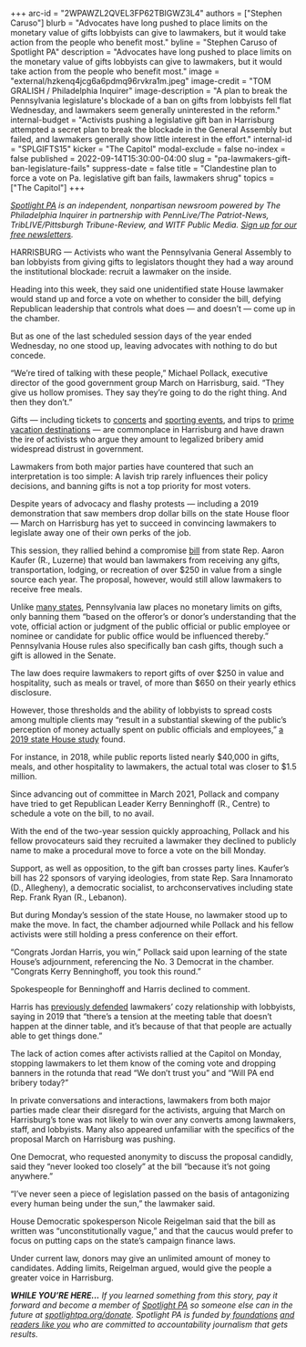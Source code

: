 +++
arc-id = "2WPAWZL2QVEL3FP62TBIGWZ3L4"
authors = ["Stephen Caruso"]
blurb = "Advocates have long pushed to place limits on the monetary value of gifts lobbyists can give to lawmakers, but it would take action from the people who benefit most."
byline = "Stephen Caruso of Spotlight PA"
description = "Advocates have long pushed to place limits on the monetary value of gifts lobbyists can give to lawmakers, but it would take action from the people who benefit most."
image = "external/hzkenq4jcg6a6pdmq96rvkra1m.jpeg"
image-credit = "TOM GRALISH / Philadelphia Inquirer"
image-description = "A plan to break the Pennsylvania legislature's blockade of a ban on gifts from lobbyists fell flat Wednesday, and lawmakers seem generally uninterested in the reform."
internal-budget = "Activists pushing a legislative gift ban in Harrisburg attempted a secret plan to break the blockade in the General Assembly but failed, and lawmakers generally show little interest in the effort."
internal-id = "SPLGIFTS15"
kicker = "The Capitol"
modal-exclude = false
no-index = false
published = 2022-09-14T15:30:00-04:00
slug = "pa-lawmakers-gift-ban-legislature-fails"
suppress-date = false
title = "Clandestine plan to force a vote on Pa. legislative gift ban fails, lawmakers shrug"
topics = ["The Capitol"]
+++

<a href="https://www.spotlightpa.org/"><i>Spotlight PA</i></a><i> is an independent, nonpartisan newsroom powered by The Philadelphia Inquirer in partnership with PennLive/The Patriot-News, TribLIVE/Pittsburgh Tribune-Review, and WITF Public Media. </i><a href="https://www.spotlightpa.org/newsletters"><i>Sign up for our free newsletters</i></a><i>.</i>

HARRISBURG — Activists who want the Pennsylvania General Assembly to ban lobbyists from giving gifts to legislators thought they had a way around the institutional blockade: recruit a lawmaker on the inside.

Heading into this week, they said one unidentified state House lawmaker would stand up and force a vote on whether to consider the bill, defying Republican leadership that controls what does — and doesn’t — come up in the chamber.

But as one of the last scheduled session days of the year ended Wednesday, no one stood up, leaving advocates with nothing to do but concede.

“We’re tired of talking with these people,” Michael Pollack, executive director of the good government group March on Harrisburg, said. “They give us hollow promises. They say they’re going to do the right thing. And then they don’t.”

<script src="https://www.spotlightpa.org/embed.js" async></script><div data-spl-embed-version="1" data-spl-src="https://www.spotlightpa.org/embeds/cta/?eyebrow=RALLY%20ROUND%20OUR%20COVERAGE&body=Support%20Spotlight%20PA's%20%3Cb%3Etrusted%2C%20reliable%20election%20reporting%3C%2Fb%3E%20that%20informs%20and%20empowers%20Pennsylvania%20voters.&cta=ALL%20GIFTS%20DOUBLED.%20GIVE%20NOW%20%C2%BB"></div>


Gifts — including tickets to <a href="https://www.spotlightpa.org/news/2022/05/pa-gift-ban-lobbying-stalled-reform/">concerts</a> and <a href="https://web.archive.org/20201109024554/https://www.post-gazette.com/news/politics-state/2018/05/18/Joe-Scarnati-Kentucky-Derby-pennsylvania-Senate-president-pro-tem-financial-disclosure/stories/201805180137">sporting events</a>, and trips to <a href="https://www.spotlightpa.org/news/2021/05/pa-legislature-lawmakers-gifts-disclosure-ban/">prime vacation destinations</a> — are commonplace in Harrisburg and have drawn the ire of activists who argue they amount to legalized bribery amid widespread distrust in government.

Lawmakers from both major parties have countered that such an interpretation is too simple: A lavish trip rarely influences their policy decisions, and banning gifts is not a top priority for most voters.

Despite years of advocacy and flashy protests — including a 2019 demonstration that saw members drop dollar bills on the state House floor — March on Harrisburg has yet to succeed in convincing lawmakers to legislate away one of their own perks of the job.

This session, they rallied behind a compromise <a href="https://web.archive.org/20210508203235/https://www.legis.state.pa.us/cfdocs/billInfo/billInfo.cfm?sYear=2021&sInd=0&body=H&type=B&bn=1009">bill</a> from state Rep. Aaron Kaufer (R., Luzerne) that would ban lawmakers from receiving any gifts, transportation, lodging, or recreation of over $250 in value from a single source each year. The proposal, however, would still allow lawmakers to receive free meals.

Unlike <a href="https://web.archive.org/20220103131355/https://www.ncsl.org/research/ethics/50-state-table-gift-laws.aspx">many states</a>, Pennsylvania law places no monetary limits on gifts, only banning them “based on the offeror’s or donor’s understanding that the vote, official action or judgment of the public official or public employee or nominee or candidate for public office would be influenced thereby.” Pennsylvania House rules also specifically ban cash gifts, though such a gift is allowed in the Senate.

The law does require lawmakers to report gifts of over $250 in value and hospitality, such as meals or travel, of more than $650 on their yearly ethics disclosure.

However, those thresholds and the ability of lobbyists to spread costs among multiple clients may “result in a substantial skewing of the public’s perception of money actually spent on public officials and employees,” <a href="https://web.archive.org/20201128030609/http://www.repgrove.com/Display/SiteFiles/418/GOC.Report.1.pdf">a 2019 state House study</a> found.

For instance, in 2018, while public reports listed nearly $40,000 in gifts, meals, and other hospitality to lawmakers, the actual total was closer to $1.5 million.

<script src="https://www.spotlightpa.org/embed.js" async></script><div data-spl-embed-version="1" data-spl-src="https://www.spotlightpa.org/embeds/newsletter/"></div>

Since advancing out of committee in March 2021, Pollack and company have tried to get Republican Leader Kerry Benninghoff (R., Centre) to schedule a vote on the bill, to no avail.

With the end of the two-year session quickly approaching, Pollack and his fellow provocateurs said they recruited a lawmaker they declined to publicly name to make a procedural move to force a vote on the bill Monday.

Support, as well as opposition, to the gift ban crosses party lines. Kaufer’s bill has 22 sponsors of varying ideologies, from state Rep. Sara Innamorato (D., Allegheny), a democratic socialist, to archconservatives including state Rep. Frank Ryan (R., Lebanon).

But during Monday’s session of the state House, no lawmaker stood up to make the move. In fact, the chamber adjourned while Pollack and his fellow activists were still holding a press conference on their effort.

“Congrats Jordan Harris, you win,” Pollack said upon learning of the state House’s adjournment, referencing the No. 3 Democrat in the chamber. “Congrats Kerry Benninghoff, you took this round.”

Spokespeople for Benninghoff and Harris declined to comment.

Harris has <a href="https://www.nbcphiladelphia.com/news/local/pennsylvania-lawmaker-gifts-ethics-disclosures/172613/">previously defended</a> lawmakers’ cozy relationship with lobbyists, saying in 2019 that “there’s a tension at the meeting table that doesn’t happen at the dinner table, and it’s because of that that people are actually able to get things done.”

The lack of action comes after activists rallied at the Capitol on Monday, stopping lawmakers to let them know of the coming vote and dropping banners in the rotunda that read “We don’t trust you” and “Will PA end bribery today?”

In private conversations and interactions, lawmakers from both major parties made clear their disregard for the activists, arguing that March on Harrisburg’s tone was not likely to win over any converts among lawmakers, staff, and lobbyists. Many also appeared unfamiliar with the specifics of the proposal March on Harrisburg was pushing.

One Democrat, who requested anonymity to discuss the proposal candidly, said they “never looked too closely” at the bill “because it’s not going anywhere.”

“I’ve never seen a piece of legislation passed on the basis of antagonizing every human being under the sun,” the lawmaker said.

House Democratic spokesperson Nicole Reigelman said that the bill as written was “unconstitutionally vague,” and that the caucus would prefer to focus on putting caps on the state’s campaign finance laws.

Under current law, donors may give an unlimited amount of money to candidates. Adding limits, Reigelman argued, would give the people a greater voice in Harrisburg.

<i><b>WHILE YOU’RE HERE...</b></i><i> If you learned something from this story, pay it forward and become a member of </i><a href="https://www.spotlightpa.org/"><i>Spotlight PA</i></a><i> so someone else can in the future at </i><a href="https://www.spotlightpa.org/donate"><i>spotlightpa.org/donate</i></a><i>. Spotlight PA is funded by</i><a href="https://www.spotlightpa.org/support"><i> foundations</i></a><i> </i><a href="https://www.spotlightpa.org/support"><i>and readers like you</i></a><i> who are committed to accountability journalism that gets results.</i>
